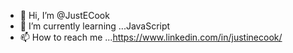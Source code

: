 - 👋 Hi, I’m @JustECook
- 🌱 I’m currently learning ...JavaScript
- 📫 How to reach me ...https://www.linkedin.com/in/justinecook/

<!---
JustECook/JustECook is a ✨ special ✨ repository because its `README.md` (this file) appears on your GitHub profile.
You can click the Preview link to take a look at your changes.
--->
